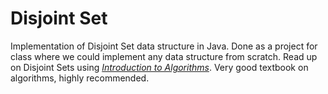 # Disjoint Set
Implementation of Disjoint Set data structure in Java. 
Done as a project for class where we could implement any data structure from scratch.
Read up on Disjoint Sets using [_Introduction to Algorithms_](https://www.amazon.com/Introduction-Algorithms-3rd-MIT-Press/dp/0262033844). 
Very good textbook on algorithms, highly recommended.
